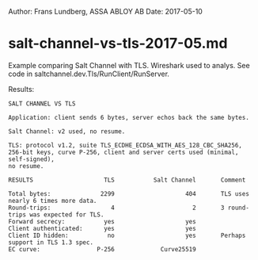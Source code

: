 Author: Frans Lundberg, ASSA ABLOY AB
Date: 2017-05-10


salt-channel-vs-tls-2017-05.md
==============================

Example comparing Salt Channel with TLS. Wireshark used to analys.
See code in saltchannel.dev.Tls/RunClient/RunServer.

Results:

    SALT CHANNEL VS TLS
    
    Application: client sends 6 bytes, server echos back the same bytes.
    
    Salt Channel: v2 used, no resume.
    
    TLS: protocol v1.2, suite TLS_ECDHE_ECDSA_WITH_AES_128_CBC_SHA256, 
    256-bit keys, curve P-256, client and server certs used (minimal, self-signed),
    no resume.
    
    RESULTS                    TLS           Salt Channel       Comment
    
    Total bytes:              2299                    404       TLS uses nearly 6 times more data.
    Round-trips:                 4                      2       3 round-trips was expected for TLS.
    Forward secrecy:           yes                    yes
    Client authenticated:      yes                    yes
    Client ID hidden:           no                    yes       Perhaps support in TLS 1.3 spec.
    EC curve:                P-256             Curve25519
    
